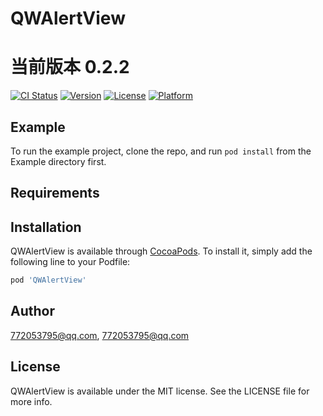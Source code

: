 # QWAlertView
# 当前版本 0.2.2
[![CI Status](http://img.shields.io/travis/772053795@qq.com/QWAlertView.svg?style=flat)](https://travis-ci.org/772053795@qq.com/QWAlertView)
[![Version](https://img.shields.io/cocoapods/v/QWAlertView.svg?style=flat)](http://cocoapods.org/pods/QWAlertView)
[![License](https://img.shields.io/cocoapods/l/QWAlertView.svg?style=flat)](http://cocoapods.org/pods/QWAlertView)
[![Platform](https://img.shields.io/cocoapods/p/QWAlertView.svg?style=flat)](http://cocoapods.org/pods/QWAlertView)

## Example

To run the example project, clone the repo, and run `pod install` from the Example directory first.

## Requirements

## Installation

QWAlertView is available through [CocoaPods](http://cocoapods.org). To install
it, simply add the following line to your Podfile:

```ruby
pod 'QWAlertView'
```

## Author

772053795@qq.com, 772053795@qq.com

## License

QWAlertView is available under the MIT license. See the LICENSE file for more info.


